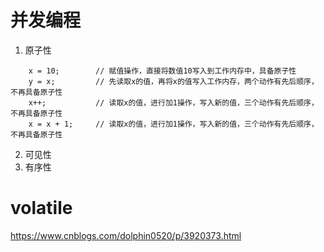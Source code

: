 # 并发编程
1. 原子性
```
    x = 10;        // 赋值操作，直接将数值10写入到工作内存中，具备原子性
    y = x;         // 先读取x的值，再将x的值写入工作内存，两个动作有先后顺序，不再具备原子性
    x++;           // 读取x的值，进行加1操作，写入新的值，三个动作有先后顺序，不再具备原子性
    x = x + 1;     // 读取x的值，进行加1操作，写入新的值，三个动作有先后顺序，不再具备原子性
```
2. 可见性
3. 有序性

# volatile
https://www.cnblogs.com/dolphin0520/p/3920373.html